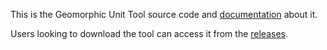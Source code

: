 This is the Geomorphic Unit Tool source code and [documentation](https://riverscapes.github.io/pyGUT/) about it. 

Users looking to download the tool can access it from the [releases]().

